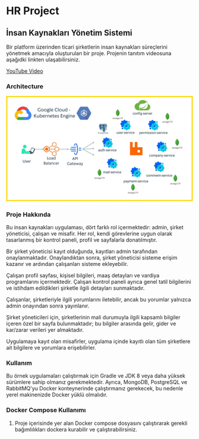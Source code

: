 # HR Project

## İnsan Kaynakları Yönetim Sistemi

Bir platform üzerinden ticari şirketlerin insan kaynakları süreçlerini yönetmek amacıyla oluşturulan bir proje.
Projenin tanıtım videosuna aşağıdki linkten ulaşabilirsiniz.

[YouTube Video](https://www.youtube.com/watch?v=tM-Fa5lB-zc&ab_channel=%C3%9CnalGaniBerk)

### Architecture

<img src="https://github.com/burakdelice/HR-Project_Full-Stack/blob/main/HR-Project-Spring/src/main/resources/images/cloud-architecture.jpg?rav=true" alt="Icon" >

### Proje Hakkında

Bu insan kaynakları uygulaması, dört farklı rol içermektedir: admin, şirket yöneticisi, çalışan ve misafir. Her rol, kendi görevlerine uygun olarak tasarlanmış bir kontrol paneli, profil ve sayfalarla donatılmıştır.

Bir şirket yöneticisi kayıt olduğunda, kayıtları admin tarafından onaylanmaktadır. Onaylandıktan sonra, şirket yöneticisi sisteme erişim kazanır ve ardından çalışanları sisteme ekleyebilir.

Çalışan profil sayfası, kişisel bilgileri, maaş detayları ve vardiya programlarını içermektedir. Çalışan kontrol paneli ayrıca genel tatil bilgilerini ve istihdam edildikleri şirketle ilgili detayları sunmaktadır.

Çalışanlar, şirketleriyle ilgili yorumlarını iletebilir, ancak bu yorumlar yalnızca admin onayından sonra yayınlanır.

Şirket yöneticileri için, şirketlerinin mali durumuyla ilgili kapsamlı bilgiler içeren özel bir sayfa bulunmaktadır; bu bilgiler arasında gelir, gider ve kar/zarar verileri yer almaktadır.

Uygulamaya kayıt olan misafirler, uygulama içinde kayıtlı olan tüm şirketlere ait bilgilere ve yorumlara erişebilirler.

### Kullanım

Bu örnek uygulamaları çalıştırmak için Gradle ve JDK 8 veya daha yüksek sürümlere sahip olmanız gerekmektedir. Ayrıca, MongoDB, PostgreSQL ve RabbitMQ'yu Docker konteynerinde çalıştırmanız gerekecek, bu nedenle yerel makinenizde Docker yüklü olmalıdır.

### Docker Compose Kullanımı

1. Proje içerisinde yer alan Docker compose dosyasını çalıştırarak gerekli bağımlılıkları dockera kurabilir ve çalıştırabilirsiniz.
